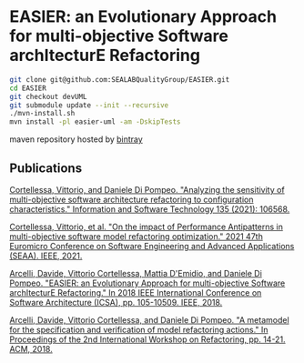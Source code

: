 # EASIER: an Evolutionary Approach for multi-objective Software archItecturE Refactoring

```bash
git clone git@github.com:SEALABQualityGroup/EASIER.git
cd EASIER
git checkout devUML
git submodule update --init --recursive
./mvn-install.sh
mvn install -pl easier-uml -am -DskipTests
```

maven repository hosted by [bintray](https://bintray.com/sealabqualitygroup/maven-repository)

## Publications


[Cortellessa, Vittorio, and Daniele Di Pompeo. "Analyzing the sensitivity of multi-objective software architecture refactoring to configuration characteristics." Information and Software Technology 135 (2021): 106568.](https://doi.org/10.1016/j.infsof.2021.106568)

[Cortellessa, Vittorio, et al. "On the impact of Performance Antipatterns in multi-objective software model refactoring optimization." 2021 47th Euromicro Conference on Software Engineering and Advanced Applications (SEAA). IEEE, 2021.](https://doi.org/10.1109/SEAA53835.2021.00036)

[Arcelli, Davide, Vittorio Cortellessa, Mattia D'Emidio, and Daniele Di Pompeo. "EASIER: an Evolutionary Approach for multi-objective Software archItecturE Refactoring." In 2018 IEEE International Conference on Software Architecture (ICSA), pp. 105-10509. IEEE, 2018.](https://doi.org/10.1109/ICSA.2018.00020)

[Arcelli, Davide, Vittorio Cortellessa, and Daniele Di Pompeo. "A metamodel for the specification and verification of model refactoring actions." In Proceedings of the 2nd International Workshop on Refactoring, pp. 14-21. ACM, 2018.](http://doi.acm.org/10.1145/3242163.3242167)
